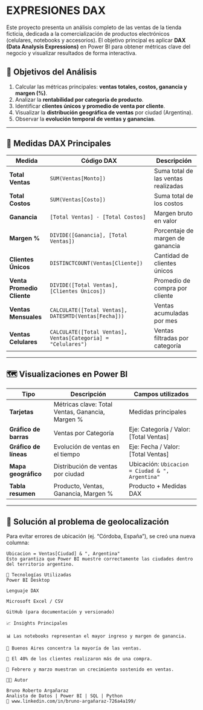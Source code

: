 # EXPRESIONES DAX
Este proyecto presenta un análisis completo de las ventas de la tienda ficticia,  dedicada a la comercialización de productos electrónicos (celulares, notebooks y accesorios).   El objetivo principal es aplicar **DAX (Data Analysis Expressions)** en Power BI para obtener métricas clave del negocio y visualizar resultados de forma interactiva.

## 🎯 Objetivos del Análisis
1. Calcular las métricas principales: **ventas totales, costos, ganancia y margen (%)**.  
2. Analizar la **rentabilidad por categoría de producto**.  
3. Identificar **clientes únicos y promedio de venta por cliente**.  
4. Visualizar la **distribución geográfica de ventas** por ciudad (Argentina).  
5. Observar la **evolución temporal de ventas y ganancias**.

---

## 🧮 Medidas DAX Principales

| Medida | Código DAX | Descripción |
|--------|-------------|-------------|
| **Total Ventas** | `SUM(Ventas[Monto])` | Suma total de las ventas realizadas |
| **Total Costos** | `SUM(Ventas[Costo])` | Suma total de los costos |
| **Ganancia** | `[Total Ventas] - [Total Costos]` | Margen bruto en valor |
| **Margen %** | `DIVIDE([Ganancia], [Total Ventas])` | Porcentaje de margen de ganancia |
| **Clientes Únicos** | `DISTINCTCOUNT(Ventas[Cliente])` | Cantidad de clientes únicos |
| **Venta Promedio Cliente** | `DIVIDE([Total Ventas], [Clientes Únicos])` | Promedio de compra por cliente |
| **Ventas Mensuales** | `CALCULATE([Total Ventas], DATESMTD(Ventas[Fecha]))` | Ventas acumuladas por mes |
| **Ventas Celulares** | `CALCULATE([Total Ventas], Ventas[Categoria] = "Celulares")` | Ventas filtradas por categoría |

---

## 🗺️ Visualizaciones en Power BI

| Tipo | Descripción | Campos utilizados |
|------|--------------|------------------|
| **Tarjetas** | Métricas clave: Total Ventas, Ganancia, Margen % | Medidas principales |
| **Gráfico de barras** | Ventas por Categoría | Eje: Categoría / Valor: [Total Ventas] |
| **Gráfico de líneas** | Evolución de ventas en el tiempo | Eje: Fecha / Valor: [Total Ventas] |
| **Mapa geográfico** | Distribución de ventas por ciudad | Ubicación: `Ubicacion = Ciudad & ", Argentina"` |
| **Tabla resumen** | Producto, Ventas, Ganancia, Margen % | Producto + Medidas DAX |

---

## 🧭 Solución al problema de geolocalización
Para evitar errores de ubicación (ej. “Córdoba, España”), se creó una nueva columna:

```DAX
Ubicacion = Ventas[Ciudad] & ", Argentina"
Esto garantiza que Power BI muestre correctamente las ciudades dentro del territorio argentino.

🧰 Tecnologías Utilizadas
Power BI Desktop

Lenguaje DAX

Microsoft Excel / CSV

GitHub (para documentación y versionado)

📈 Insights Principales

📊 Las notebooks representan el mayor ingreso y margen de ganancia.

🧭 Buenos Aires concentra la mayoría de las ventas.

👥 El 40% de los clientes realizaron más de una compra.

📆 Febrero y marzo muestran un crecimiento sostenido en ventas.

👨‍💻 Autor

Bruno Roberto Argañaraz
Analista de Datos | Power BI | SQL | Python
📧 www.linkedin.com/in/bruno-argañaraz-726a4a199/
